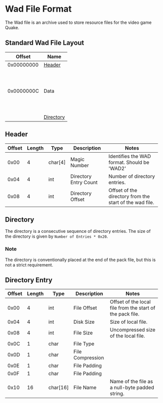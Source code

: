 # Wad File Format
The Wad file is an archive used to store resource files for the video game Quake.

## Standard Wad File Layout
| Offset | Name |
|---|---|
| 0x00000000 | [Header](#header) |
| 0x0000000C | <br><br><br> Data <br><br><br><br> |
|            | [Directory](#directory) |

## Header
| Offset | Length | Type     | Description           | Notes                                                   |
|--------|--------|----------|------------------     |---------------------------------------------------------|
| 0x00   | 4      | char[4]  | Magic Number          | Identifies the WAD format. Should be 'WAD2'             |
| 0x04   | 4      | int      | Directory Entry Count | Number of directory entries.                            |
| 0x08   | 4      | int      | Directory Offset      | Offset of the directory from the start of the wad file. |

## Directory
The directory is a consecutive sequence of directory entries. The size of the directory is given by ```Number of Entries * 0x20```.

### Note
The directory is conventionally placed at the end of the pack file, but this is not a strict requirement.

## Directory Entry
| Offset        | Length        | Type     | Description       | Notes |
|-------------- |---------------|----------|-------------------|-------|
| 0x00          | 4             | int      | File Offset       | Offset of the local file from the start of the pack file. |
| 0x04          | 4             | int      | Disk Size         | Size of local file.                                       |
| 0x08          | 4             | int      | File Size         | Uncompressed size of the local file.                      |
| 0x0C          | 1             | char     | File Type         |       |
| 0x0D          | 1             | char     | File Compression  |       |
| 0x0E          | 1             | char     | File Padding      |       |
| 0x0F          | 1             | char     | File Padding      |       |
| 0x10          | 16            | char[16] | File Name         | Name of the file as a null-byte padded string. |
